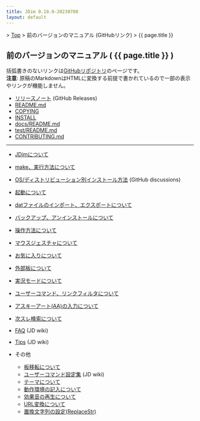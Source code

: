 ```yaml
---
title: JDim 0.10.0-20230708
layout: default
---
```


&gt; [Top](../) &gt; 前のバージョンのマニュアル (GitHubリンク) &gt; {{ page.title }}


## 前のバージョンのマニュアル ( {{ page.title }} )

括弧書きのないリンクは[GitHubリポジトリ][gh]のページです。<br>
**注意**: 原稿のMarkdownはHTMLに変換する前提で書かれているので一部の表示やリンクが機能しません。

- [リリースノート][release-note] (GitHub Releases)
- [README.md][readme]
- [COPYING][copying]
- [INSTALL][install]
- [docs/README.md][docs-readme]
- [test/README.md][test-readme]
- [CONTRIBUTING.md][contributing]

---

- [JDimについて][about]
- [make、実行方法について][make]
- [OS/ディストリビューション別インストール方法][dis592] (GitHub discussions)
- [起動について][start]
- [datファイルのインポート、エクスポートについて][dat]
- [バックアップ、アンインストールについて][backup]

- [操作方法について][operation]
- [マウスジェスチャについて][mouse]

- [お気に入りについて][favorite]
- [外部板について][external]
- [実況モードについて][live]
- [ユーザーコマンド、リンクフィルタについて][usrcmd]
- [アスキーアート(AA)の入力について][asciiart]
- [次スレ検索について][next]

- [FAQ][jdwiki-faq] (JD wiki)
- [Tips][jdwiki-tips] (JD wiki)
- その他
  - [板移転について][move]
  - [ユーザーコマンド設定集][jdwiki-usrcmd] (JD wiki)
  - [テーマについて][skin]
  - [動作環境の記入について][environment]
  - [効果音の再生について][sound]
  - [URL変換について][urlreplace]
  - [置換文字列の設定(ReplaceStr)][replacestr]

[gh]: https://github.com/JDimproved/JDim/tree/JDim-v0.10.0

[release-note]: https://github.com/JDimproved/JDim/releases/tag/JDim-v0.10.0
[readme]: https://github.com/JDimproved/JDim/blob/JDim-v0.10.0/README.md
[copying]: https://github.com/JDimproved/JDim/blob/JDim-v0.10.0/COPYING
[install]: https://github.com/JDimproved/JDim/blob/JDim-v0.10.0/INSTALL
[docs-readme]: https://github.com/JDimproved/JDim/blob/JDim-v0.10.0/docs/README.md
[test-readme]: https://github.com/JDimproved/JDim/blob/JDim-v0.10.0/test/README.md
[contributing]: https://github.com/JDimproved/JDim/blob/JDim-v0.10.0/CONTRIBUTING.md

[about]: https://github.com/JDimproved/JDim/blob/JDim-v0.10.0/docs/manual/about.md
[make]: https://github.com/JDimproved/JDim/blob/JDim-v0.10.0/docs/manual/make.md
[dis592]: https://github.com/JDimproved/JDim/discussions/592
[start]: https://github.com/JDimproved/JDim/blob/JDim-v0.10.0/docs/manual/start.md
[dat]: https://github.com/JDimproved/JDim/blob/JDim-v0.10.0/docs/manual/dat.md
[backup]: https://github.com/JDimproved/JDim/blob/JDim-v0.10.0/docs/manual/backup.md

[operation]: https://github.com/JDimproved/JDim/blob/JDim-v0.10.0/docs/manual/operation.md
[mouse]: https://github.com/JDimproved/JDim/blob/JDim-v0.10.0/docs/manual/mouse.md

[favorite]: https://github.com/JDimproved/JDim/blob/JDim-v0.10.0/docs/manual/favorite.md
[external]: https://github.com/JDimproved/JDim/blob/JDim-v0.10.0/docs/manual/external.md
[live]: https://github.com/JDimproved/JDim/blob/JDim-v0.10.0/docs/manual/live.md
[usrcmd]: https://github.com/JDimproved/JDim/blob/JDim-v0.10.0/docs/manual/usrcmd.md
[asciiart]: https://github.com/JDimproved/JDim/blob/JDim-v0.10.0/docs/manual/asciiart.md
[next]: https://github.com/JDimproved/JDim/blob/JDim-v0.10.0/docs/manual/next.md

[jdwiki-faq]: https://ja.osdn.net/projects/jd4linux/wiki/FAQ
[jdwiki-tips]: https://ja.osdn.net/projects/jd4linux/wiki/Tips
[move]: https://github.com/JDimproved/JDim/blob/JDim-v0.10.0/docs/manual/move.md
[jdwiki-usrcmd]: https://ja.osdn.net/projects/jd4linux/wiki/%E3%83%A6%E3%83%BC%E3%82%B6%E3%83%BC%E3%82%B3%E3%83%9E%E3%83%B3%E3%83%89%E8%A8%AD%E5%AE%9A%E9%9B%86
[skin]: https://github.com/JDimproved/JDim/blob/JDim-v0.10.0/docs/manual/skin.md
[environment]: https://github.com/JDimproved/JDim/blob/JDim-v0.10.0/docs/manual/environment.md
[sound]: https://github.com/JDimproved/JDim/blob/JDim-v0.10.0/docs/manual/sound.md
[urlreplace]: https://github.com/JDimproved/JDim/blob/JDim-v0.10.0/docs/manual/urlreplace.md
[replacestr]: https://github.com/JDimproved/JDim/blob/JDim-v0.10.0/docs/manual/replacestr.md
